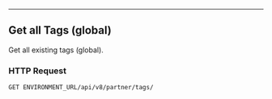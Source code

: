 ---
## Get all Tags (global)
Get all existing tags (global).

### HTTP Request
`GET ENVIRONMENT_URL/api/v8/partner/tags/`





